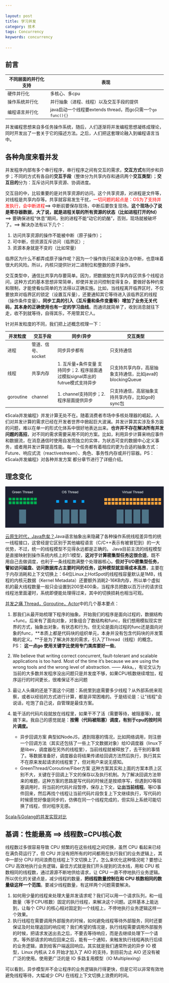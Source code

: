 ```yaml
---

layout: post
title: 学习并发
category: 技术
tags: Concurrency
keywords: concurrency

---
```


## 前言

|不同层面的并行化支持|表现|
|---|---|
|硬件并行化|多核心、多cpu|
|操作系统并行化|并行抽象（进程、线程）以及交互手段的提供|
|编程语言并行化|java启动一个线程要extends thread，而go只需一个`go func(){}`|

并发编程思想来自多任务操作系统，随后，人们逐渐将并发编程思想凝练成理论，同时开发出了一套关于它的描述方法。之后，人们把这套理论融入到编程语言当中。

## 各种角度来看并发

并发程序内部有多个串行程序，串行程序之间有交互的需求，**交互方式**有同步和异步；不同的方式有各自的**交互手段**（整体分为共享内存和通讯两个**交互类型**）；**交互目的**分为：互斥访问共享资源、协调进度。

交互目的中，比较重要的是对共享资源的访问。这个共享资源，对进程是文件等，对线程是共享内存等。共享就容易发生干扰，<font color="red">一切问题的起点是：OS为了支持并发执行，会中断进程</font>==> 中断前要保存现场，中断后要恢复现场。**这个现场小了说是寄存器数据，大了说，就是进程关联的所有资源的状态（比如进程打开的fd）** ==> 要确保进程“休息”期间，别的进程不能“动它的奶酪”，否则，现场就被破坏了。==> 解决办法有以下几个：

1. 访问共享资源的操作不能被中断（原子操作）；
2. 可中断，但资源互斥访问（临界区）;
3. 资源本身就是不变的（比如常量）

临界区为什么不都弄成原子操作呢？因为一个操作执行起来没办法中断，也意味着很大的风险。所以，内核只提供针对二进制位和整数的原子操作。

交互类型中，通信比共享内存要简单。因为，把数据放在共享内存区供多个线程访问，这种方式的基本思想非常简单，却使并发访问控制变得复杂，要做好各种约束和限制，才能使看似简单的方法得以正确实施。比如，当线程离开临界区时，不仅要放弃对临界区的锁定（设置互斥量），还要通知其它等待进入该临界区的线程（操作条件变量）。**同步工具的引入（互斥量和条件变量等）增加了业务无关代码，其本身的正确使用也有一定的学习曲线**。而通讯就简单了，收到消息就往下走，收不到就等待，自得其乐，不用管其它人。

针对并发粒度的不同，我们把上述概念梳理一下：

|并发粒度|交互手段|同步/异步|交互类型|
|---|---|---|---|
|进程|管道、信号、socket|同步异步都有|只支持通信|
|线程|共享内存|1. 互斥量+条件变量 支持同步；2. 程序层面通过模拟signal弄出的futrue模式支持异步|只支持共享内存，高层抽象支持通信，比如java的blockingQueue|
|goroutine|channel|1. channel支持同步；2. 程序层面提供异步|只支持通信，高层抽象支持共享内存，比如go的sync包|

《Scala并发编程》并发计算无处不在。随着消费者市场中多核处理器的崛起，人们对并发计算的需求已经在开发者世界中掀起巨大波澜。并发计算其实涉及多方面的问题，难以在单一的形式化体系中很好地表达出来。**也许并不存在解决所有并发问题的高招**，对不同的需求需要采用不同的方案。比如，利用异步计算来响应事件和数据流，在消息通信时使用自发而独立的实体，为状态可变的数据中心定义事务，或者用并发计算提高性能。每一个任务都有着相应的更为合适的抽象方式：Future、响应式流（reactivestream）、角色、事务性内存或并行容器。PS： 《Scala并发编程》对各种并发方案 都分章节进行了详细介绍。

## 理念变化

![](/public/upload/concurrency/virtual_thread.png)

[云原生时代，Java危矣？](https://mp.weixin.qq.com/s/fVz2A-AmgfhF0sTkz8ADNw)Java语言抽象出来隐藏了各种操作系统线程差异性的统一线程接口，这曾经是它区别于其他编程语言（C/C++表示有被冒犯到）的一大优势，不过，统一的线程模型不见得永远都是正确的。 Java目前主流的线程模型是直接映射到操作系统内核上的1:1模型，**这对于计算密集型任务这很合适**，既不用自己去做调度，也利于一条线程跑满整个处理器核心。**但对于I/O密集型任务，譬如访问磁盘、访问数据库占主要时间的任务，这种模型就显得成本高昂**，主要在于内存消耗和上下文切换上：64位Linux上HotSpot的线程栈容量默认是1MB，线程的内核元数据（Kernel Metadata）还要额外消耗2-16KB内存，所以单个虚拟机的最大线程数量一般只会设置到200至400条，当程序员把数以百万计的请求往线程池里面灌时，系统即便能处理得过来，其中的切换损耗也相当可观。

[并发之痛 Thread，Goroutine，Actor](http://lenix.applinzi.com/archives/2945)中的几个基本要点：

1. 那我们从最开始梳理下程序的抽象。开始我们的程序是面向过程的，数据结构+func。后来有了面向对象，对象组合了数结构和func，我们想用模拟现实世界的方式，抽象出对象，有状态和行为。但无论是面向过程的func还是面向对象的func，**本质上都是代码块的组织单元，本身并没有包含代码块的并发策略的定义。**于是为了解决并发的需求，引入了Thread（线程）的概念。PS： **这一点go 使用关键字比使用专门类库要好一些**。
2. We believe that writing correct concurrent, fault-tolerant and scalable applications is too hard. Most of the time it’s because we are using the wrong tools and the wrong level of abstraction. —— Akka。，有论文认为当前的大多数并发程序没出问题只是并发度不够，如果CPU核数继续增加，程序运行的时间更长，很难保证不出问题
3. 最让人头痛的还是下面这个问题：系统里到底需要多少线程？从外部系统来观察，或者以经验的方式进行计算，都是非常困难的。于是结论是：让"线程"会说话，吃饱了自己说，自管理是最佳方案。
4. 能干活的代码片段就放在线程里，如果干不了活（需要等待，被阻塞等），就摘下来。我自己的感觉就是：**按需（代码被阻塞）调度，有别于cpu的按时间片调度。**

	* 异步回调方案 典型如NodeJS，遇到阻塞的情况，比如网络调用，则注册一个回调方法（其实还包括了一些上下文数据对象）给IO调度器（linux下是libev，调度器在另外的线程里），当前线程就被释放了，去干别的事情了。等数据准备好，调度器会将结果传递给回调方法然后执行，执行其实不在原来发起请求的线程里了，但对用户来说无感知。
	* GreenThread/Coroutine/Fiber方案 这种方案其实和上面的方案本质上区别不大，关键在于回调上下文的保存以及执行机制。为了解决回调方法带来的难题，这种方案的思路是写代码的时候还是按顺序写，但遇到IO等阻塞调用时，将当前的代码片段暂停，保存上下文，**让出当前线程**。等IO事件回来，然后再找个线程让当前代码片段恢复上下文继续执行，写代码的时候感觉好像是同步的，仿佛在同一个线程完成的，但实际上系统可能切换了线程，但对程序无感。

[Scala与Golang的并发实现对比](https://zhuanlan.zhihu.com/p/20009659)



## 基调：性能最高 ==> 线程数=CPU核心数

线程数过多很容易导致 CPU 频繁的在这些线程之间切换，虽然 CPU 看起来已经在满负荷运行了，但 CPU 并没有把所有的时间都用在执行我们的业务逻辑上，其中一部分 CPU 时间浪费在线程上下文切换上了。怎么来优化这种情况呢？要想让 CPU 高效地执行业务逻辑，最佳方式就是我们开头提到的流水线，用和 CPU 核数相同的线程数，通过源源不断地供给请求，让 CPU 一直不停地执行业务逻辑。所以优化的关键点是，减少线程的数量，**把线程数量控制在和 CPU 核数相同的数量级这样一个范围**。要减少线程数量，有这样两个问题需要解决。
1. 如何用少量的线程来处理大量并发请求呢？我们可以用一个请求队列，和一组数量（等于CPU核数）固定的执行线程，来解决这个问题。这样基本上能达到，让每个 CPU 的核心相对固定到一个线程上，不停地执行业务逻辑这样一个效果。
2. 执行线程在需要调用外部服务的时候，如何避免线程等待外部服务，同时还要保证及时处理返回的响应呢？我们希望的情况是，执行线程需要调用外部服务的时候，把请求发送出去之后，不要去等待响应，而是去继续处理下一个请求。等外部请求的响应回来之后，能有一个通知，来触发执行线程再执行后续的业务逻辑，直到给客户端返回响应。其实就是我们通常所说的异步 IO 模型，Linux 内核从 2.6 开始才加入了 AIO 的支持，到目前为止 AIO 还没有被广泛的使用。使用更广泛的是 IO 多路复用模型（IO Multiplexing）

可以看到，异步模型并不会让程序的业务逻辑执行得更快，但是它可以非常有效地避免线程等待，大幅减少 CPU 在线程上下文切换上浪费的时间。









